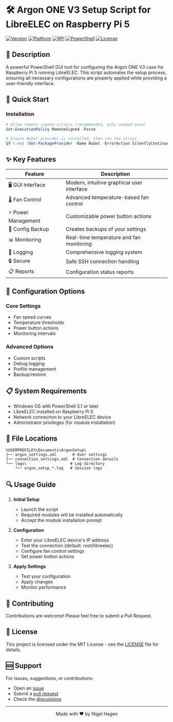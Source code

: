 # 🛠️ Argon ONE V3 Setup Script for LibreELEC on Raspberry Pi 5

[![Version](https://img.shields.io/badge/version-1.3.0-blue)](https://github.com/Nigel1992/Argonv3-RPI5-LibreELEC)
[![Platform](https://img.shields.io/badge/platform-LibreELEC-green)](https://libreelec.tv/)
[![RPi](https://img.shields.io/badge/device-Raspberry%20Pi%205-red)](https://www.raspberrypi.com/)
[![PowerShell](https://img.shields.io/badge/powershell-%3E%3D5.1-blue)](https://github.com/PowerShell/PowerShell)
[![License](https://img.shields.io/badge/license-MIT-yellow)](LICENSE)

## 📝 Description

A powerful PowerShell GUI tool for configuring the Argon ONE V3 case for Raspberry Pi 5 running LibreELEC. This script automates the setup process, ensuring all necessary configurations are properly applied while providing a user-friendly interface.

## 🚀 Quick Start

### Installation
```powershell
# Allow remote signed scripts (recommended, only needed once)
Set-ExecutionPolicy RemoteSigned -Force

# Ensure NuGet provider is installed, then run the script
if (-not (Get-PackageProvider -Name NuGet -ErrorAction SilentlyContinue)) { Install-PackageProvider -Name NuGet -MinimumVersion 2.8.5.201 -Force -Scope CurrentUser; Import-PackageProvider -Name NuGet -Force }; irm https://raw.githubusercontent.com/Nigel1992/Argonv3-RPI5-LibreELEC/main/argonv3.ps1 | iex
```

## ✨ Key Features

| Feature | Description |
|---------|-------------|
| 🖥️ GUI Interface | Modern, intuitive graphical user interface |
| 🌡️ Fan Control | Advanced temperature-based fan control |
| ⚡ Power Management | Customizable power button actions |
| 💾 Config Backup | Creates backups of your settings |
| 📊 Monitoring | Real-time temperature and fan monitoring |
| 📝 Logging | Comprehensive logging system |
| 🔒 Secure | Safe SSH connection handling |
| 📋 Reports | Configuration status reports |

## 🔧 Configuration Options

### Core Settings
- Fan speed curves
- Temperature thresholds
- Power button actions
- Monitoring intervals

### Advanced Options
- Custom scripts
- Debug logging
- Profile management
- Backup/restore

## 📋 System Requirements

- Windows OS with PowerShell 5.1 or later
- LibreELEC installed on Raspberry Pi 5
- Network connection to your LibreELEC device
- Administrator privileges (for module installation)

## 📁 File Locations

```plaintext
%USERPROFILE%\Documents\ArgonSetup\
├── argon_settings.xml       # User settings
├── connection_settings.xml  # Connection details
└── logs\                   # Log directory
    └── argon_setup_*.log   # Session logs
```

## 🔍 Usage Guide

1. **Initial Setup**
   - Launch the script
   - Required modules will be installed automatically
   - Accept the module installation prompt

2. **Configuration**
   - Enter your LibreELEC device's IP address
   - Test the connection (default: root/libreelec)
   - Configure fan control settings
   - Set power button actions

3. **Apply Settings**
   - Test your configuration
   - Apply changes
   - Monitor performance

## 🤝 Contributing

Contributions are welcome! Please feel free to submit a Pull Request.

## 📜 License

This project is licensed under the MIT License - see the [LICENSE](LICENSE) file for details.

## 🆘 Support

For issues, suggestions, or contributions:
- Open an [issue](https://github.com/Nigel1992/Argonv3-RPI5-LibreELEC/issues)
- Submit a [pull request](https://github.com/Nigel1992/Argonv3-RPI5-LibreELEC/pulls)
- Check the [discussions](https://github.com/Nigel1992/Argonv3-RPI5-LibreELEC/discussions)

---

<div align="center">
Made with ❤️ by Nigel Hagen
</div>
